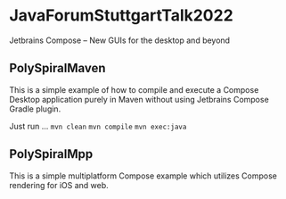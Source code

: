 # JavaForumStuttgartTalk2022
Jetbrains Compose – New GUIs for the desktop and beyond

## PolySpiralMaven

This is a simple example of how to compile and execute a Compose Desktop application
purely in Maven without using Jetbrains Compose Gradle plugin.

Just run ...
   `mvn clean`
   `mvn compile`
   `mvn exec:java`


## PolySpiralMpp

This is a simple multiplatform Compose example which utilizes Compose rendering for
iOS  and web.
